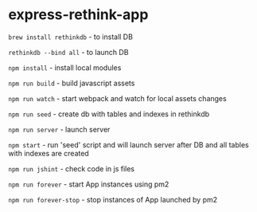 # express-rethink-app

`brew install rethinkdb` - to install DB

`rethinkdb --bind all` - to launch DB

`npm install` - install local modules

`npm run build` - build javascript assets

`npm run watch` - start webpack and watch for local assets changes

`npm run seed` - create db with tables and indexes in rethinkdb

`npm run server` - launch server

`npm start` - run 'seed' script and will launch server after DB and all tables with indexes are created

`npm run jshint` - check code in js files

`npm run forever` - start App instances using pm2

`npm run forever-stop` - stop instances of App launched by pm2





